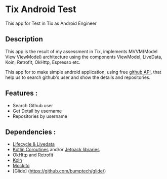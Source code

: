 # Tix Android Test
This app for Test in Tix as Android Engineer

## Description
This app is the result of my assessment in Tix, implements MVVM(Model View ViewModel) architecture using the components ViewModel, LiveData, Koin, Retrofit, OkHttp,
 Espresso etc. </br>

This app for to make simple android application, using free [github API](https://docs.github.com/en/rest/guides/getting-started-with-the-rest-api), that help us to search github's user and show the details and repositories.

## Features :
- Search Github user
- Get Detail by username
- Repositories by username

## Dependencies :
- [Lifecycle & Livedata](https://developer.android.com/jetpack/androidx/releases/lifecycle)
- [Kotlin Coroutines](https://developer.android.com/kotlin/coroutines?gclid=CjwKCAiA1aiMBhAUEiwACw25MUEdd71kMlnF4RwE8mFLwQhv5yiGyxNEAEDLCnYe8F4EBT1nA-XHkBoCzZ0QAvD_BwE&gclsrc=aw.ds) and/or [Jetpack libraries](https://developer.android.com/jetpack/androidx/explorer?gclid=CjwKCAiA1aiMBhAUEiwACw25MeijbQvV4P3G0UhY8lregDwrrukBY_pUaDrAOsDombaRZ0GE2uoJexoCoEoQAvD_BwE&gclsrc=aw.ds)
- [OkHttp](https://square.github.io/okhttp/) and [Retrofit](https://square.github.io/retrofit/)
- [Koin](https://insert-koin.io/)
- [Mockito](https://site.mockito.org/)
- [Glide] (https://github.com/bumptech/glide/)
